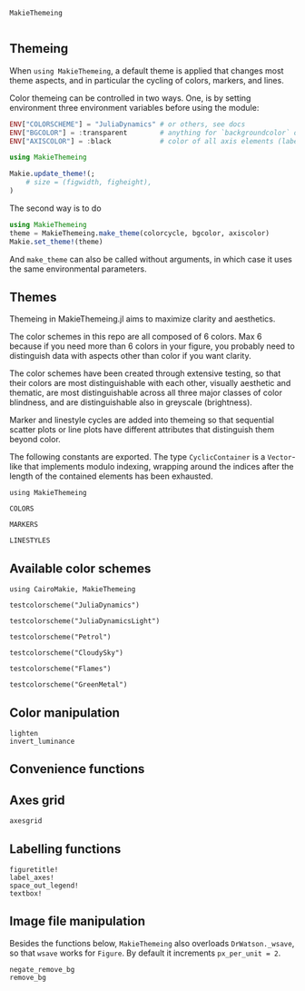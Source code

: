 ```@docs
MakieThemeing
```

```@index
```

## Themeing

When `using MakieThemeing`, a default theme is applied that changes
most theme aspects, and in particular the cycling of colors, markers, and lines.

Color themeing can be controlled in two ways. One, is by setting environment
three environment variables before using the module:

```julia
ENV["COLORSCHEME"] = "JuliaDynamics" # or others, see docs
ENV["BGCOLOR"] = :transparent        # anything for `backgroundcolor` of Makie
ENV["AXISCOLOR"] = :black            # color of all axis elements (labels, spines, ticks)

using MakieThemeing

Makie.update_theme!(;
    # size = (figwidth, figheight),
)
```

The second way is to do
```julia
using MakieThemeing
theme = MakieThemeing.make_theme(colorcycle, bgcolor, axiscolor)
Makie.set_theme!(theme)
```

And `make_theme` can also be called without arguments, in which case it
uses the same environmental parameters.

## Themes

Themeing in MakieThemeing.jl aims to maximize clarity and aesthetics.

The color schemes in this repo are all composed of 6 colors. Max 6 because if you need more than 6 colors in your figure, you probably need to distinguish data with aspects other than color if you want clarity.

The color schemes have been created through extensive testing, so that their colors are most distinguishable with each other,
visually aesthetic and thematic, are most distinguishable across all three major classes
of color blindness, and are distinguishable also in greyscale (brightness).

Marker and linestyle cycles are added into themeing so that sequential scatter plots
or line plots have different attributes that distinguish them beyond color.

The following constants are exported. The type `CyclicContainer` is a `Vector`-like that implements modulo indexing, wrapping around the indices after the length of the contained elements has been exhausted.

```@example MAIN
using MakieThemeing

COLORS
```

```@example MAIN
MARKERS
```

```@example MAIN
LINESTYLES
```

## Available color schemes

```@example MAIN
using CairoMakie, MakieThemeing

testcolorscheme("JuliaDynamics")
```

```@example MAIN
testcolorscheme("JuliaDynamicsLight")
```

```@example MAIN
testcolorscheme("Petrol")
```

```@example MAIN
testcolorscheme("CloudySky")
```

```@example MAIN
testcolorscheme("Flames")
```

```@example MAIN
testcolorscheme("GreenMetal")
```

## Color manipulation

```@docs
lighten
invert_luminance
```

## Convenience functions

## Axes grid

```@docs
axesgrid
```

## Labelling functions

```@docs
figuretitle!
label_axes!
space_out_legend!
textbox!
```

## Image file manipulation

Besides the functions below, `MakieThemeing` also overloads `DrWatson._wsave`,
so that `wsave` works for `Figure`. By default it increments `px_per_unit = 2`.

```@docs
negate_remove_bg
remove_bg
```